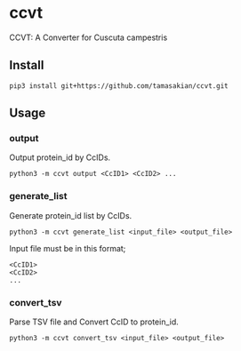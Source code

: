 # ccvt

CCVT: A Converter for Cuscuta campestris


## Install

```
pip3 install git+https://github.com/tamasakian/ccvt.git
```

## Usage

### output

Output protein_id by CcIDs.

```
python3 -m ccvt output <CcID1> <CcID2> ...
```

### generate_list

Generate protein_id list by CcIDs.

```
python3 -m ccvt generate_list <input_file> <output_file>
```

Input file must be in this format;

```{input_file}
<CcID1>
<CcID2>
...
```

### convert_tsv

Parse TSV file and Convert CcID to protein_id.

```
python3 -m ccvt convert_tsv <input_file> <output_file>
```